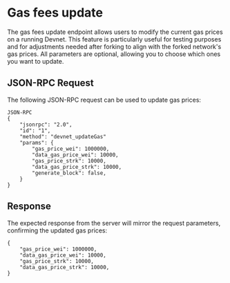 # Gas fees update

The gas fees update endpoint allows users to modify the current gas prices on a running Devnet. This feature is particularly useful for testing purposes and for adjustments needed after forking to align with the forked network's gas prices. All parameters are optional, allowing you to choose which ones you want to update.

## JSON-RPC Request

The following JSON-RPC request can be used to update gas prices:

```
JSON-RPC
{
    "jsonrpc": "2.0",
    "id": "1",
    "method": "devnet_updateGas"
    "params": {
        "gas_price_wei": 1000000,
        "data_gas_price_wei": 10000,
        "gas_price_strk": 10000,
        "data_gas_price_strk": 10000,
        "generate_block": false,
    }
}
```

## Response

The expected response from the server will mirror the request parameters, confirming the updated gas prices:

```
{
    "gas_price_wei": 1000000,
    "data_gas_price_wei": 10000,
    "gas_price_strk": 10000,
    "data_gas_price_strk": 10000,
}
```
